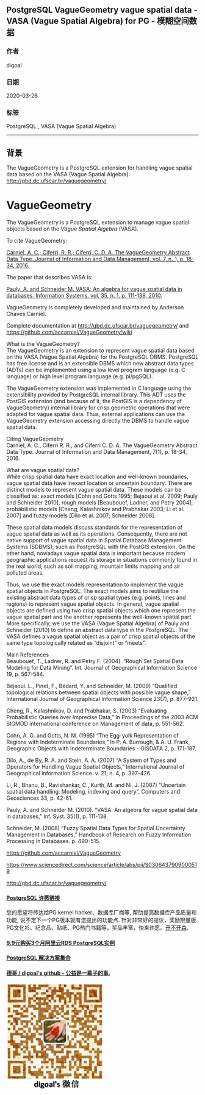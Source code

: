 ## PostgreSQL VagueGeometry vague spatial data - VASA (Vague Spatial Algebra) for PG - 模糊空间数据   
              
### 作者                                                                                                                                                                      
digoal                                                                                                                                                                                                                                                                                        
### 日期                                                                                                                                                                                                               
2020-03-26                                                                                                           
### 标签                                                                                                                                                                                                               
PostgreSQL , VASA (Vague Spatial Algebra)                   
                                                                                                                   
----                                                                                                             
                                                                                                                        
## 背景          
  
The VagueGeometry is a PostgreSQL extension for handling vague spatial data based on the VASA (Vague Spatial Algebra). http://gbd.dc.ufscar.br/vaguegeometry/  
  
# VagueGeometry  
  
The VagueGeometry is a PostgreSQL extension to manage vague spatial objects based on the *Vague Spatial Algebra* (VASA).  
  
To cite VagueGeometry:  
  
[Carniel, A. C.; Ciferri, R. R.; Ciferri, C. D. A. The VagueGeometry Abstract Data Type. Journal of Information and Data Management, vol. 7, n. 1, p. 18-34, 2016.](https://www.researchgate.net/publication/310292964_The_VagueGeometry_Abstract_Data_Type)  
  
The paper that describes VASA is:  
  
[Pauly, A. and Schneider M. VASA: An algebra for vague spatial data in databases. Information Systems, vol. 35, n. 1, p. 111-138, 2010.](https://www.sciencedirect.com/science/article/pii/S0306437909000519)  
  
  
VagueGeometry is completely developed and maintained by Anderson Chaves Carniel.  
  
Complete documentation at http://gbd.dc.ufscar.br/vaguegeometry/ and https://github.com/accarniel/VagueGeometry/wiki  
  
What is the VagueGeometry?  
The VagueGeometry is an extension to represent vague spatial data based on the VASA (Vague Spatial Algebra) for the PostgreSQL DBMS. PostgreSQL has free license and is an extensible DBMS which new abstract data types (ADTs) can be implemented using a low level program language (e.g. C language) or high level program language (e.g. pl/pgSQL).  
  
The VagueGeometry extension was implemented in C language using the extensibility provided by PostgreSQL internal library. This ADT uses the PostGIS extension (and because of it, the PostGIS is a dependency of VagueGeometry) internal library for crisp geometric operations that were adapted for vague spatial data. Thus, external applications can use the VagueGeometry extension accessing directly the DBMS to handle vague spatial data.  
  
Citing VagueGeometry  
Carniel, A. C., Ciferri R. R., and Ciferri C. D. A. The VagueGeometry Abstract Data Type. Journal of Information and Data Management, 7(1), p. 18-34, 2016.  
  
What are vague spatial data?  
While crisp spatial data have exact location and well-known boundaries, vague spatial data have inexact location or uncertain boundary. There are distinct models to represent vague spatial data. These models can be classified as: exact models [Cohn and Gotts 1995; Bejaoui et al. 2009; Pauly and Schneider 2010], rough models [Beaubouef, Ladner, and Petry 2004], probabilistic models [Cheng, Kalashnikov and Prabhakar 2003; Li et al. 2007] and fuzzy models [Dilo et al. 2007; Schneider 2008].  
  
These spatial data models discuss standards for the representation of vague spatial data as well as its operations. Consequently, there are not native support of vague spatial data in Spatial Database Management Systems (SDBMS), such as PostgreSQL with the PostGIS extension. On the other hand, nowadays vague spatial data is important because modern geographic applications request its storage in situations commonly found in the real world, such as soil mapping, mountain limits mapping and air polluted areas.  
  
Thus, we use the exact models representation to implement the vague spatial objects in PostgreSQL. The exact models aims to reutilize the existing abstract data types of crisp spatial types (e.g. points, lines and regions) to represent vague spatial objects. In general, vague spatial objects are defined using two crisp spatial objects which one represent the vague spatial part and the another represents the well-known spatial part. More specifically, we use the VASA (Vague Spatial Algebra) of Pauly and Schneider (2010) to define an abstract data type in the PostgreSQL. The VASA defines a vague spatial object as a pair of crisp spatial objects of the same type topologically related as “disjoint” or “meets”.  
  
Main References  
Beaubouef, T., Ladner, R. and Petry F. (2004). “Rough Set Spatial Data Modeling for Data Mining”. Int. Journal of Geographical Information Science 19, p. 567-584.  
  
Bejaoui. L., Pinet, F., Bédard, Y. and Schneider, M. (2009) “Qualified topological relations between spatial objects with possible vague shape,” International Journal of Geographical Information Science 23(7), p. 877-921.  
  
Cheng, R., Kalashnikov, D. and Prabhakar, S. (2003) “Evaluating Probabilistic Queries over Imprecise Data,” In Proceedings of the 2003 ACM SIGMOD international conference on Management of data, p. 551-562.  
  
Cohn, A. G. and Gotts, N. M. (1995) “The Egg-yolk Representation of Regions with Indeterminate Boundaries,” In P. A. Burrough, & A. U. Frank, Geographic Objects with Indeterminate Boundaries - GISDATA 2, p. 171-187.  
  
Dilo, A., de By, R. A. and Stein, A. A. (2007) “A System of Types and Operators for Handling Vague Spatial Objects,” International Journal of Geographical Information Science. v. 21, n. 4, p. 397-426.  
  
Li, R., Bhanu, B., Ravishankar, C., Kurth, M. and Ni, J. (2007) “Uncertain spatial data handling: Modeling, indexing and query”, Computers and Geosciences 33, p. 42-61.  
  
Pauly, A. and Schneider M. (2010). “VASA: An algebra for vague spatial data in databases,” Inf. Syst. 35(1), p. 111-138.  
  
Schneider, M. (2008) “Fuzzy Spatial Data Types for Spatial Uncertainty Management in Databases,” Handbook of Research on Fuzzy Information Processing in Databases. p. 490-515.    
  
https://github.com/accarniel/VagueGeometry  
  
https://www.sciencedirect.com/science/article/abs/pii/S0306437909000519  
  
http://gbd.dc.ufscar.br/vaguegeometry/  
  
  
  
  
  
  
  
  
  
  
  
  
  
  
  
  
  
  
  
  
  
  
  
  
  
  
  
  
  
  
  
  
  
  
  
  
  
  
  
  
  
  
  
  
  
  
  
  
  
  
  
  
  
  
#### [PostgreSQL 许愿链接](https://github.com/digoal/blog/issues/76 "269ac3d1c492e938c0191101c7238216")
您的愿望将传达给PG kernel hacker、数据库厂商等, 帮助提高数据库产品质量和功能, 说不定下一个PG版本就有您提出的功能点. 针对非常好的提议，奖励限量版PG文化衫、纪念品、贴纸、PG热门书籍等，奖品丰富，快来许愿。[开不开森](https://github.com/digoal/blog/issues/76 "269ac3d1c492e938c0191101c7238216").  
  
  
#### [9.9元购买3个月阿里云RDS PostgreSQL实例](https://www.aliyun.com/database/postgresqlactivity "57258f76c37864c6e6d23383d05714ea")
  
  
#### [PostgreSQL 解决方案集合](https://yq.aliyun.com/topic/118 "40cff096e9ed7122c512b35d8561d9c8")
  
  
#### [德哥 / digoal's github - 公益是一辈子的事.](https://github.com/digoal/blog/blob/master/README.md "22709685feb7cab07d30f30387f0a9ae")
  
  
![digoal's wechat](../pic/digoal_weixin.jpg "f7ad92eeba24523fd47a6e1a0e691b59")
  
